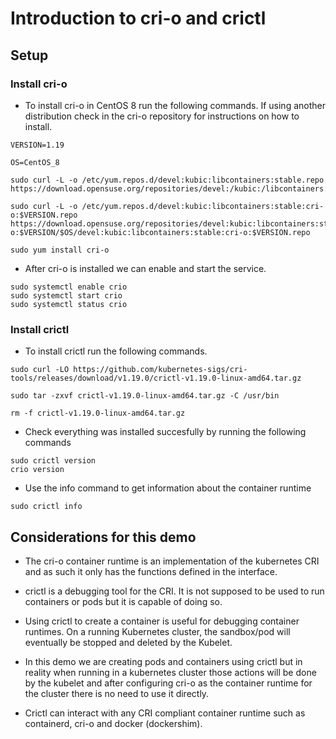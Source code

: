 # Introduction to cri-o and crictl

## Setup

### Install cri-o

* To install cri-o in CentOS 8 run the following commands. If using another distribution check in the cri-o repository for instructions on how to install.

```
VERSION=1.19

OS=CentOS_8

sudo curl -L -o /etc/yum.repos.d/devel:kubic:libcontainers:stable.repo https://download.opensuse.org/repositories/devel:/kubic:/libcontainers:/stable/$OS/devel:kubic:libcontainers:stable.repo

sudo curl -L -o /etc/yum.repos.d/devel:kubic:libcontainers:stable:cri-o:$VERSION.repo https://download.opensuse.org/repositories/devel:kubic:libcontainers:stable:cri-o:$VERSION/$OS/devel:kubic:libcontainers:stable:cri-o:$VERSION.repo

sudo yum install cri-o
```

* After cri-o is installed we can enable and start the service.

```
sudo systemctl enable crio
sudo systemctl start crio
sudo systemctl status crio
```

### Install crictl

* To install crictl run the following commands.

```
sudo curl -LO https://github.com/kubernetes-sigs/cri-tools/releases/download/v1.19.0/crictl-v1.19.0-linux-amd64.tar.gz

sudo tar -zxvf crictl-v1.19.0-linux-amd64.tar.gz -C /usr/bin

rm -f crictl-v1.19.0-linux-amd64.tar.gz
```

* Check everything was installed succesfully by running the following commands

```
sudo crictl version
crio version
```

* Use the info command to get information about the container runtime

```
sudo crictl info
```

## Considerations for this demo

* The cri-o container runtime is an implementation of the kubernetes CRI and as such it only has the functions defined in the interface.

* crictl is a debugging tool for the CRI. It is not supposed to be used to run containers or pods but it is capable of doing so.

* Using crictl to create a container is useful for debugging container runtimes. On a running Kubernetes cluster, the sandbox/pod will eventually be stopped and deleted by the Kubelet.

* In this demo we are creating pods and containers using crictl but in reality when running in a kubernetes cluster those actions will be done by the kubelet and after configuring cri-o as the container runtime for the cluster there is no need to use it directly.

* Crictl can interact with any CRI compliant container runtime such as containerd, cri-o and docker (dockershim).






